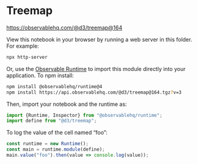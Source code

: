 # Treemap

https://observablehq.com/@d3/treemap@164

View this notebook in your browser by running a web server in this folder. For
example:

~~~sh
npx http-server
~~~

Or, use the [Observable Runtime](https://github.com/observablehq/runtime) to
import this module directly into your application. To npm install:

~~~sh
npm install @observablehq/runtime@4
npm install https://api.observablehq.com/@d3/treemap@164.tgz?v=3
~~~

Then, import your notebook and the runtime as:

~~~js
import {Runtime, Inspector} from "@observablehq/runtime";
import define from "@d3/treemap";
~~~

To log the value of the cell named “foo”:

~~~js
const runtime = new Runtime();
const main = runtime.module(define);
main.value("foo").then(value => console.log(value));
~~~
